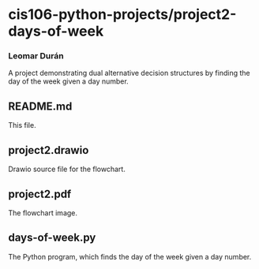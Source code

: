 # cis106-python-projects/project2-days-of-week
### Leomar Durán

A project demonstrating dual alternative decision structures by
finding the day of the week given a day number.

## README.md
This file.

## project2.drawio
Drawio source file for the flowchart.

## project2.pdf
The flowchart image.

## days-of-week.py
The Python program, which finds the day of the week given a day
number.

